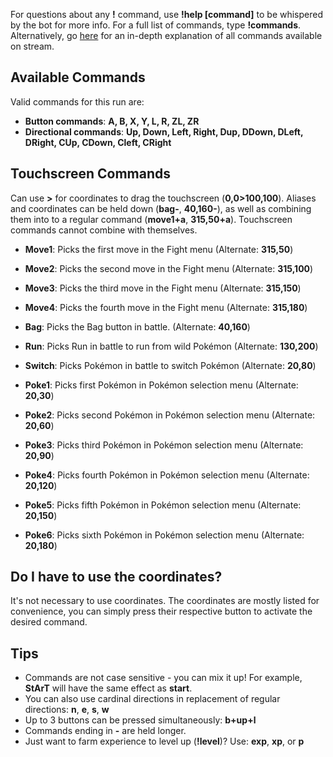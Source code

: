 For questions about any **!** command, use **!help [command]** to be whispered by the bot for more info. For a full list of commands, type **!commands**. Alternatively, go [here](https://twitchplayspokemon.tv/commands) for an in-depth explanation of all commands available on stream.

## Available Commands
Valid commands for this run are:
- **Button commands**: **A, B, X, Y, L, R, ZL, ZR**
- **Directional commands**: **Up, Down, Left, Right, Dup, DDown, DLeft, DRight, CUp, CDown, Cleft, CRight**

## Touchscreen Commands
Can use **>** for coordinates to drag the touchscreen (**0,0>100,100**). Aliases and coordinates can be held down (**bag-**, **40,160-**), as well as combining them into to a regular command (**move1+a**, **315,50+a**). Touchscreen commands cannot combine with themselves.

- **Move1**: Picks the first move in the Fight menu (Alternate: **315,50**)
- **Move2**: Picks the second move in the Fight menu (Alternate: **315,100**)
- **Move3**: Picks the third move in the Fight menu (Alternate: **315,150**)
- **Move4**: Picks the fourth move in the Fight menu (Alternate: **315,180**)



- **Bag**: Picks the Bag button in battle. (Alternate: **40,160**)
- **Run**: Picks Run in battle to run from wild Pokémon (Alternate: **130,200**)
- **Switch**: Picks Pokémon in battle to switch Pokémon (Alternate: **20,80**)



- **Poke1**: Picks first Pokémon in Pokémon selection menu (Alternate: **20,30**)
- **Poke2**: Picks second Pokémon in Pokémon selection menu (Alternate: **20,60**)
- **Poke3**: Picks third Pokémon in Pokémon selection menu (Alternate: **20,90**)
- **Poke4**: Picks fourth Pokémon in Pokémon selection menu (Alternate: **20,120**)
- **Poke5**: Picks fifth Pokémon in Pokémon selection menu (Alternate: **20,150**)
- **Poke6**: Picks sixth Pokémon in Pokémon selection menu (Alternate: **20,180**)

## Do I have to use the coordinates?

It's not necessary to use coordinates. The coordinates are mostly listed for convenience, you can simply press their respective button to activate the desired command.

## Tips
- Commands are not case sensitive - you can mix it up! For example, **StArT** will have the same effect as **start**.
- You can also use cardinal directions in replacement of regular directions: **n**, **e**, **s**, **w**
- Up to 3 buttons can be pressed simultaneously: **b+up+l**
- Commands ending in **-** are held longer.
- Just want to farm experience to level up (**!level**)? Use: **exp**, **xp**, or **p**